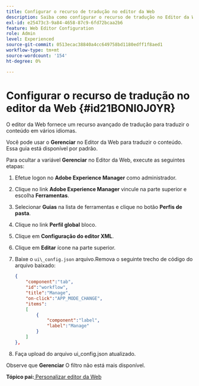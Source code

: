 ```yaml
---
title: Configurar o recurso de tradução no editor da Web
description: Saiba como configurar o recurso de tradução no Editor da Web
exl-id: e25473c3-9a84-4658-87c9-6fd72bcaa2b6
feature: Web Editor Configuration
role: Admin
level: Experienced
source-git-commit: 0513ecac38840a4cc649758bd1180edff1f8aed1
workflow-type: tm+mt
source-wordcount: '154'
ht-degree: 0%

---
```


# Configurar o recurso de tradução no editor da Web {#id21BONI0J0YR}

O editor da Web fornece um recurso avançado de tradução para traduzir o conteúdo em vários idiomas.

Você pode usar o **Gerenciar** no Editor da Web para traduzir o conteúdo. Essa guia está disponível por padrão.

Para ocultar a variável **Gerenciar** no Editor da Web, execute as seguintes etapas:

1. Efetue logon no **Adobe Experience Manager** como administrador.
1. Clique no link **Adobe Experience Manager** vincule na parte superior e escolha **Ferramentas**.
1. Selecionar **Guias** na lista de ferramentas e clique no botão **Perfis de pasta**.
1. Clique no link **Perfil global** bloco.
1. Clique em **Configuração do editor XML**.
1. Clique em **Editar** ícone na parte superior.
1. Baixe o `ui\_config.json` arquivo.Remova o seguinte trecho de código do arquivo baixado:

   ```json
   {
       "component":"tab",
       "id":"workflow",
       "title":"Manage",
       "on-click":"APP_MODE_CHANGE",
       "items":
       [
           {
               "component":"label",
               "label":"Manage"
           }
       ]
   },
   ```

1. Faça upload do arquivo ui\_config.json atualizado.

Observe que **Gerenciar** O filtro não está mais disponível.

**Tópico pai:**[ Personalizar editor da Web](conf-web-editor.md)
